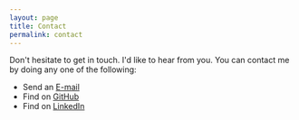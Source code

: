 ```yaml
---
layout: page
title: Contact
permalink: contact
---
```


Don't hesitate to get in touch. I'd like to hear from you. You can contact me by doing any one of the following:

- Send an <a href="mailto:{{ site.email }}" onclick="ga('send', 'event', 'link-click', 'email');">E-mail</a>
- Find on <a href="https://www.github.com/{{ site.github_username }}" target="_blank" onclick="ga('send', 'event', 'link-click', 'github');">GitHub</a>
- Find on <a href="https://www.linkedin.com/in/{{ site.linkedin_username }}" target="_blank" onclick="ga('send', 'event', 'link-click', 'linkedin');">LinkedIn</a>
